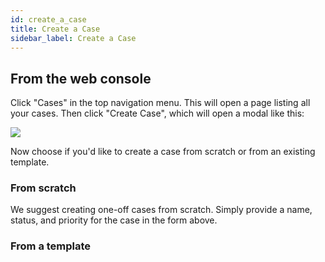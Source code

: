 ```yaml
---
id: create_a_case
title: Create a Case
sidebar_label: Create a Case
---
```


## From the web console

Click "Cases" in the top navigation menu. This will open a page listing all your cases. Then click "Create Case", which will open a modal like this:

![](https://storage.googleapis.com/tp_landing_page_videos/create_case_modal_uno.png)

Now choose if you'd like to create a case from scratch or from an existing template.

### From scratch

We suggest creating one-off cases from scratch. Simply provide a name, status, and priority for the case in the form above.

### From a template
